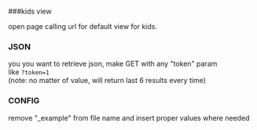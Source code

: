###kids view

open page calling url for default view for kids.<br>

### JSON
you you want to retrieve json, make GET with any "token" param<br>
like `?token=1`<br>
(note: no matter of value, will return last 6 results every time)  

### CONFIG
remove "_example" from file name and insert proper values where needed